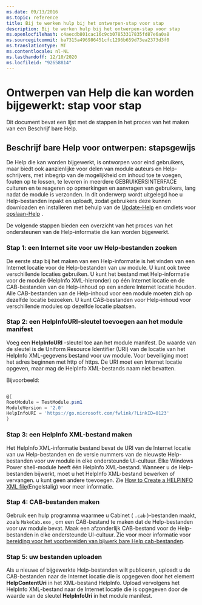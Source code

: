 ```yaml
---
ms.date: 09/13/2016
ms.topic: reference
title: Bij te werken hulp bij het ontwerpen-stap voor stap
description: Bij te werken hulp bij het ontwerpen-stap voor stap
ms.openlocfilehash: c4aecdb801cac16c9cb07853317835fd87e6a0a8
ms.sourcegitcommit: ba7315a496986451cfc1296b659d73ea2373d3f0
ms.translationtype: MT
ms.contentlocale: nl-NL
ms.lasthandoff: 12/10/2020
ms.locfileid: "92658814"
---
```

# <a name="updatable-help-authoring-step-by-step"></a>Ontwerpen van Help die kan worden bijgewerkt: stap voor stap

Dit document bevat een lijst met de stappen in het proces van het maken van een Beschrijf bare Help.

## <a name="authoring-updatable-help-step-by-step"></a>Beschrijf bare Help voor ontwerpen: stapsgewijs

De Help die kan worden bijgewerkt, is ontworpen voor eind gebruikers, maar biedt ook aanzienlijke voor delen van module auteurs en Help-schrijvers, met inbegrip van de mogelijkheid om inhoud toe te voegen, fouten op te lossen, te leveren in meerdere GEBRUIKERSINTERFACE culturen en te reageren op opmerkingen en aanvragen van gebruikers, lang nadat de module is verzonden. In dit onderwerp wordt uitgelegd hoe u Help-bestanden inpakt en uploadt, zodat gebruikers deze kunnen downloaden en installeren met behulp van de [Update-Help](/powershell/module/Microsoft.PowerShell.Core/Update-Help) en cmdlets voor [opslaan-Help](/powershell/module/Microsoft.PowerShell.Core/Save-Help) .

De volgende stappen bieden een overzicht van het proces van het ondersteunen van de Help-informatie die kan worden bijgewerkt.

### <a name="step-1-find-an-internet-site-for-your-help-files"></a>Stap 1: een Internet site voor uw Help-bestanden zoeken

De eerste stap bij het maken van een Help-informatie is het vinden van een Internet locatie voor de Help-bestanden van uw module. U kunt ook twee verschillende locaties gebruiken. U kunt het bestand met Help-informatie voor de module (HelpInfo XML-hieronder) op één Internet locatie en de CAB-bestanden van de Help-inhoud op een andere Internet locatie houden. Alle CAB-bestanden van de Help-inhoud voor een module moeten zich op dezelfde locatie bezoeken. U kunt CAB-bestanden voor Help-inhoud voor verschillende modules op dezelfde locatie plaatsen.

### <a name="step-2-add-a-helpinfouri-key-to-your-module-manifest"></a>Stap 2: een HelpInfoURI-sleutel toevoegen aan het module manifest

Voeg een **HelpInfoURI** -sleutel toe aan het module manifest. De waarde van de sleutel is de Uniform Resource Identifier (URI) van de locatie van het HelpInfo XML-gegevens bestand voor uw module. Voor beveiliging moet het adres beginnen met http of https. De URI moet een Internet locatie opgeven, maar mag de HelpInfo XML-bestands naam niet bevatten.

Bijvoorbeeld:

```powershell

@{
RootModule = TestModule.psm1
ModuleVersion = '2.0'
HelpInfoURI = 'https://go.microsoft.com/fwlink/?LinkID=0123'
}
```

### <a name="step-3-create-a-helpinfo-xml-file"></a>Stap 3: een HelpInfo XML-bestand maken

Het HelpInfo XML-informatie bestand bevat de URI van de Internet locatie van uw Help-bestanden en de versie nummers van de nieuwste Help-bestanden voor uw module in elke ondersteunde UI-cultuur. Elke Windows Power shell-module heeft één HelpInfo XML-bestand. Wanneer u de Help-bestanden bijwerkt, moet u het HelpInfo XML-bestand bewerken of vervangen. u kunt geen andere toevoegen. Zie [How to Create a HELPINFO XML file](./how-to-create-a-helpinfo-xml-file.md)(Engelstalig) voor meer informatie.

### <a name="step-4-create-cab-files"></a>Stap 4: CAB-bestanden maken

Gebruik een hulp programma waarmee u Cabinet ( `.cab` )-bestanden maakt, zoals `MakeCab.exe` , om een CAB-bestand te maken dat de Help-bestanden voor uw module bevat. Maak een afzonderlijk CAB-bestand voor de Help-bestanden in elke ondersteunde UI-cultuur. Zie voor meer informatie voor [bereiding voor het voorbereiden van bijwerk bare Help cab-bestanden](./how-to-prepare-updatable-help-cab-files.md).

### <a name="step-5-upload-your-files"></a>Stap 5: uw bestanden uploaden

Als u nieuwe of bijgewerkte Help-bestanden wilt publiceren, uploadt u de CAB-bestanden naar de Internet locatie die is opgegeven door het element **HelpContentUri** in het XML-bestand HelpInfo. Upload vervolgens het HelpInfo XML-bestand naar de Internet locatie die is opgegeven door de waarde van de sleutel **HelpInfoUri** in het module manifest.
